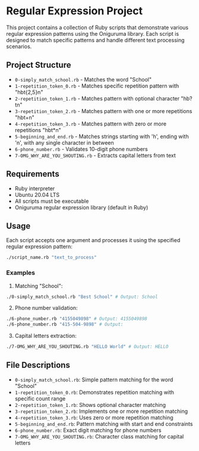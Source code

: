 # Regular Expression Project

This project contains a collection of Ruby scripts that demonstrate various regular expression patterns using the Oniguruma library. Each script is designed to match specific patterns and handle different text processing scenarios.

## Project Structure

* `0-simply_match_school.rb` - Matches the word "School"
* `1-repetition_token_0.rb` - Matches specific repetition pattern with "hbt{2,5}n"
* `2-repetition_token_1.rb` - Matches pattern with optional character "hb?tn"
* `3-repetition_token_2.rb` - Matches pattern with one or more repetitions "hbt+n"
* `4-repetition_token_3.rb` - Matches pattern with zero or more repetitions "hbt*n"
* `5-beginning_and_end.rb` - Matches strings starting with 'h', ending with 'n', with any single character in between
* `6-phone_number.rb` - Validates 10-digit phone numbers
* `7-OMG_WHY_ARE_YOU_SHOUTING.rb` - Extracts capital letters from text

## Requirements

* Ruby interpreter
* Ubuntu 20.04 LTS
* All scripts must be executable
* Oniguruma regular expression library (default in Ruby)

## Usage

Each script accepts one argument and processes it using the specified regular expression pattern:

```bash
./script_name.rb "text_to_process"
```

### Examples

1. Matching "School":
```bash
./0-simply_match_school.rb "Best School" # Output: School
```

2. Phone number validation:
```bash
./6-phone_number.rb "4155049898" # Output: 4155049898
./6-phone_number.rb "415-504-9898" # Output: 
```

3. Capital letters extraction:
```bash
./7-OMG_WHY_ARE_YOU_SHOUTING.rb "HELLO World" # Output: HELLO
```

## File Descriptions

* `0-simply_match_school.rb`: Simple pattern matching for the word "School"
* `1-repetition_token_0.rb`: Demonstrates repetition matching with specific count range
* `2-repetition_token_1.rb`: Shows optional character matching
* `3-repetition_token_2.rb`: Implements one or more repetition matching
* `4-repetition_token_3.rb`: Uses zero or more repetition matching
* `5-beginning_and_end.rb`: Pattern matching with start and end constraints
* `6-phone_number.rb`: Exact digit matching for phone numbers
* `7-OMG_WHY_ARE_YOU_SHOUTING.rb`: Character class matching for capital letters